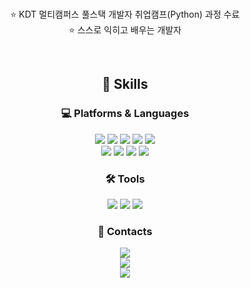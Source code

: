 <div align=center>
<br>
  
⭐ KDT 멀티캠퍼스 풀스택 개발자 취업캠프(Python) 과정 수료  
⭐ 스스로 익히고 배우는 개발자  

<br/>

## 💪 Skills
### 💻 Platforms & Languages
<img src="https://img.shields.io/badge/Python-3776AB?style=for-the-badge&logo=python&logoColor=white"/>
<img src="https://img.shields.io/badge/django-092E20?style=for-the-badge&logo=django&logoColor=white"/>
<img src="https://img.shields.io/badge/sqlite-003B57?style=for-the-badge&logo=sqlite&logoColor=white"/>
<img src="https://img.shields.io/badge/HTML5-E34F26?style=for-the-badge&logo=HTML5&logoColor=white"/>
<img src="https://img.shields.io/badge/CSS3-1572B6?style=for-the-badge&logo=CSS3&logoColor=white"/>  
<br/>
<img src="https://img.shields.io/badge/javascript-F7DF1E?style=for-the-badge&logo=javascript&logoColor=black"/>
<img src="https://img.shields.io/badge/react-61DAFB?style=for-the-badge&logo=react&logoColor=black"/>
<img src="https://img.shields.io/badge/bootstrap-7952B3?style=for-the-badge&logo=bootstrap&logoColor=white"/>
<img src="https://img.shields.io/badge/tailwindcss-06B6D4?style=for-the-badge&logo=tailwindcss&logoColor=white"/>

<br/>

### 🛠️ Tools
<img src="https://img.shields.io/badge/Git-F05032?style=for-the-badge&logo=git&logoColor=white"/>
<img src="https://img.shields.io/badge/GitHub-181717?style=for-the-badge&logo=github&logoColor=white"/>
<img src="https://img.shields.io/badge/Visual Studio Code-007ACC?style=for-the-badge&logo=visualstudiocode&logoColor=white"/>

<br/>

### 💌 Contacts
<a href="https://github.com/go13209"><img src="https://img.shields.io/badge/GitHub-181717?style=for-the-badge&logo=github&logoColor=white">  
<a href="mailto:go13209@gmail.com"><img src="https://img.shields.io/badge/Gmail-EA4335?style=for-the-badge&logo=gmail&logoColor=white"/>  
<a href="mailto:go13209@naver.com"><img src="https://img.shields.io/badge/Naver-03C75A?style=for-the-badge&logo=naver&logoColor=white"/>  

</div>
